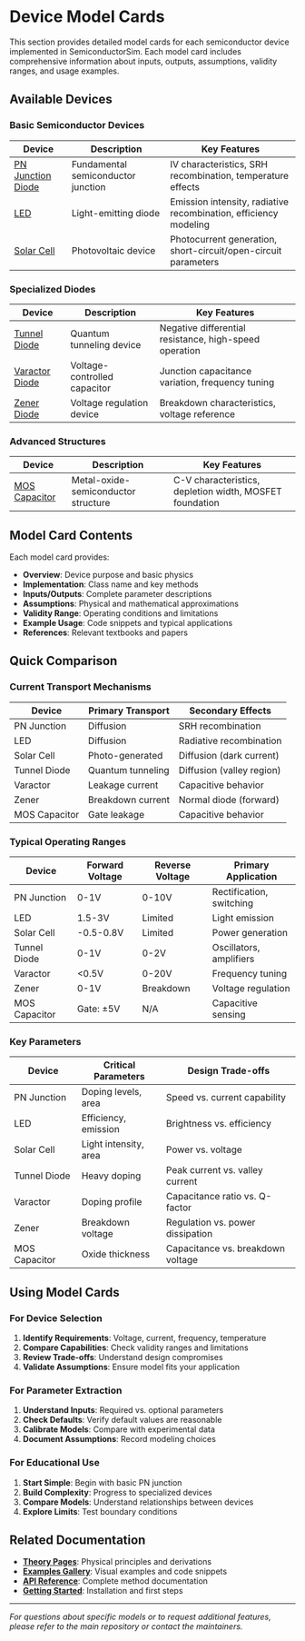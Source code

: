 # Device Model Cards

This section provides detailed model cards for each semiconductor device implemented in SemiconductorSim. Each model card includes comprehensive information about inputs, outputs, assumptions, validity ranges, and usage examples.

## Available Devices

### Basic Semiconductor Devices

| Device | Description | Key Features |
|--------|-------------|--------------|
| [PN Junction Diode](pn-junction.md) | Fundamental semiconductor junction | IV characteristics, SRH recombination, temperature effects |
| [LED](led.md) | Light-emitting diode | Emission intensity, radiative recombination, efficiency modeling |
| [Solar Cell](solar-cell.md) | Photovoltaic device | Photocurrent generation, short-circuit/open-circuit parameters |

### Specialized Diodes

| Device | Description | Key Features |
|--------|-------------|--------------|
| [Tunnel Diode](tunnel-diode.md) | Quantum tunneling device | Negative differential resistance, high-speed operation |
| [Varactor Diode](varactor-diode.md) | Voltage-controlled capacitor | Junction capacitance variation, frequency tuning |
| [Zener Diode](zener-diode.md) | Voltage regulation device | Breakdown characteristics, voltage reference |

### Advanced Structures

| Device | Description | Key Features |
|--------|-------------|--------------|
| [MOS Capacitor](mos-capacitor.md) | Metal-oxide-semiconductor structure | C-V characteristics, depletion width, MOSFET foundation |

## Model Card Contents

Each model card provides:

- **Overview**: Device purpose and basic physics
- **Implementation**: Class name and key methods
- **Inputs/Outputs**: Complete parameter descriptions
- **Assumptions**: Physical and mathematical approximations
- **Validity Range**: Operating conditions and limitations
- **Example Usage**: Code snippets and typical applications
- **References**: Relevant textbooks and papers

## Quick Comparison

### Current Transport Mechanisms

| Device | Primary Transport | Secondary Effects |
|--------|------------------|-------------------|
| PN Junction | Diffusion | SRH recombination |
| LED | Diffusion | Radiative recombination |
| Solar Cell | Photo-generated | Diffusion (dark current) |
| Tunnel Diode | Quantum tunneling | Diffusion (valley region) |
| Varactor | Leakage current | Capacitive behavior |
| Zener | Breakdown current | Normal diode (forward) |
| MOS Capacitor | Gate leakage | Capacitive behavior |

### Typical Operating Ranges

| Device | Forward Voltage | Reverse Voltage | Primary Application |
|--------|----------------|-----------------|-------------------|
| PN Junction | 0-1V | 0-10V | Rectification, switching |
| LED | 1.5-3V | Limited | Light emission |
| Solar Cell | -0.5-0.8V | Limited | Power generation |
| Tunnel Diode | 0-1V | 0-2V | Oscillators, amplifiers |
| Varactor | <0.5V | 0-20V | Frequency tuning |
| Zener | 0-1V | Breakdown | Voltage regulation |
| MOS Capacitor | Gate: ±5V | N/A | Capacitive sensing |

### Key Parameters

| Device | Critical Parameters | Design Trade-offs |
|--------|-------------------|------------------|
| PN Junction | Doping levels, area | Speed vs. current capability |
| LED | Efficiency, emission | Brightness vs. efficiency |
| Solar Cell | Light intensity, area | Power vs. voltage |
| Tunnel Diode | Heavy doping | Peak current vs. valley current |
| Varactor | Doping profile | Capacitance ratio vs. Q-factor |
| Zener | Breakdown voltage | Regulation vs. power dissipation |
| MOS Capacitor | Oxide thickness | Capacitance vs. breakdown voltage |

## Using Model Cards

### For Device Selection
1. **Identify Requirements**: Voltage, current, frequency, temperature
2. **Compare Capabilities**: Check validity ranges and limitations
3. **Review Trade-offs**: Understand design compromises
4. **Validate Assumptions**: Ensure model fits your application

### For Parameter Extraction
1. **Understand Inputs**: Required vs. optional parameters
2. **Check Defaults**: Verify default values are reasonable
3. **Calibrate Models**: Compare with experimental data
4. **Document Assumptions**: Record modeling choices

### For Educational Use
1. **Start Simple**: Begin with basic PN junction
2. **Build Complexity**: Progress to specialized devices
3. **Compare Models**: Understand relationships between devices
4. **Explore Limits**: Test boundary conditions

## Related Documentation

- **[Theory Pages](../theory/index.md)**: Physical principles and derivations
- **[Examples Gallery](../gallery/index.md)**: Visual examples and code snippets  
- **[API Reference](../api.md)**: Complete method documentation
- **[Getting Started](../getting-started.md)**: Installation and first steps

---

*For questions about specific models or to request additional features, please refer to the main repository or contact the maintainers.*